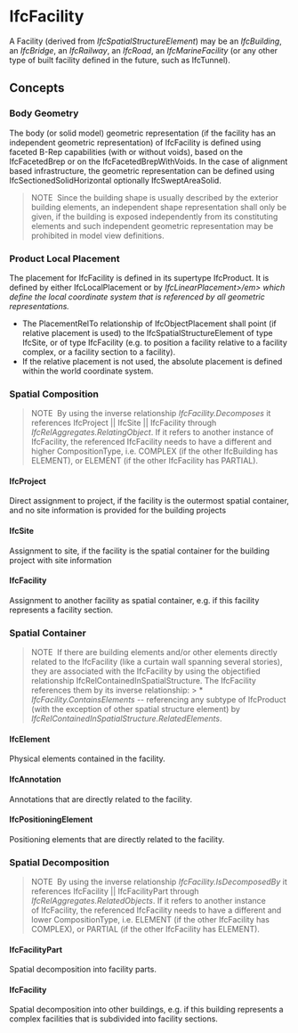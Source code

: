 # IfcFacility

A Facility (derived from _IfcSpatialStructureElement_) may be an _IfcBuilding_, an _IfcBridge_, an _IfcRailway_, an _IfcRoad_, an _IfcMarineFacility_ (or any other type of built facility defined in the future, such as IfcTunnel).

## Concepts

### Body Geometry

The body (or solid model) geometric representation (if the facility has an independent geometric representation) of IfcFacility is defined using faceted B-Rep capabilities (with or without voids), based on the IfcFacetedBrep or on the IfcFacetedBrepWithVoids. In the case of alignment based infrastructure, the geometric representation can be defined using IfcSectionedSolidHorizontal optionally IfcSweptAreaSolid.

> NOTE&nbsp; Since the building shape is usually described by the exterior building elements, an independent shape representation shall only be given, if the building is exposed independently from its constituting elements and such independent geometric representation may be prohibited in model view definitions.

### Product Local Placement

The placement for IfcFacility is defined in its supertype IfcProduct. It is defined by either IfcLocalPlacement or by _IfcLinearPlacement>/em> which define the local coordinate
 system  that is referenced by all geometric representations._

* The PlacementRelTo relationship of IfcObjectPlacement shall point (if relative placement is used) to the IfcSpatialStructureElement of type IfcSite, or of type IfcFacility (e.g. to position a facility relative to a facility complex, or a facility section to a facility). 
* If the relative placement is not used, the absolute placement is defined within the world coordinate system.

### Spatial Composition

> NOTE&nbsp; By using the inverse relationship _IfcFacility.Decomposes_ it references IfcProject || IfcSite || IfcFacility through _IfcRelAggregates.RelatingObject_. If it refers to another instance of IfcFacility, the referenced IfcFacility needs to have a different and higher CompositionType, i.e. COMPLEX (if the other IfcBuilding has ELEMENT), or ELEMENT (if the other IfcFacility has PARTIAL).

#### IfcProject

Direct assignment to project, if the facility is the outermost spatial container, and no site information is provided for the building projects

#### IfcSite

Assignment to site, if the facility is the spatial container for the building project with site information

#### IfcFacility

Assignment to another facility as spatial container, e.g. if this facility represents a facility section.

### Spatial Container

> NOTE&nbsp; If there are building elements and/or other elements directly related to the IfcFacility (like a curtain wall spanning several stories), they are associated with the IfcFacility by using the objectified relationship IfcRelContainedInSpatialStructure. The IfcFacility references them by its inverse relationship: > *  _IfcFacility.ContainsElements_ -- referencing any subtype of IfcProduct (with the exception of other spatial structure element) by _IfcRelContainedInSpatialStructure.RelatedElements_.

#### IfcElement

Physical elements contained in the facility.

#### IfcAnnotation

Annotations that are directly related to the facility.

#### IfcPositioningElement

Positioning elements that are directly related to the facility.

### Spatial Decomposition

> NOTE&nbsp; By using the inverse relationship _IfcFacility.IsDecomposedBy_ it references IfcFacility || IfcFacilityPart through _IfcRelAggregates.RelatedObjects_. If it refers to another instance of&nbsp;IfcFacility, the referenced IfcFacility needs to have a different and lower CompositionType, i.e. ELEMENT (if the other IfcFacility has COMPLEX), or PARTIAL (if the other IfcFacility has ELEMENT).

#### IfcFacilityPart

Spatial decomposition into facility parts.

#### IfcFacility

Spatial decomposition into other buildings, e.g. if this building represents a complex facilities that is subdivided into facility sections.

